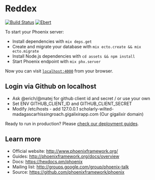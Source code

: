 # Reddex

[![Build Status](https://semaphoreci.com/api/v1/dayweek/reddex/branches/master/badge.svg)](https://semaphoreci.com/dayweek/reddex)
[![Ebert](https://ebertapp.io/github/PrimeHammer/reddex.svg)](https://ebertapp.io/github/PrimeHammer/reddex)

To start your Phoenix server:

  * Install dependencies with `mix deps.get`
  * Create and migrate your database with `mix ecto.create && mix ecto.migrate`
  * Install Node.js dependencies with `cd assets && npm install`
  * Start Phoenix endpoint with `mix phx.server`

Now you can visit [`localhost:4000`](http://localhost:4000) from your browser.

## Login via Github on localhost

  * Ask @erich/@matej for github client id and secret / or use your own
  * Set ENV GITHUB_CLIENT_ID and GITHUB_CLIENT_SECRET
  * Modify /etc/hosts - add 127.0.0.1 scholarly-wilted-madagascarhissingroach.gigalixirapp.com (Our gigalixir domain)

Ready to run in production? Please [check our deployment guides](http://www.phoenixframework.org/docs/deployment).

## Learn more

  * Official website: http://www.phoenixframework.org/
  * Guides: http://phoenixframework.org/docs/overview
  * Docs: https://hexdocs.pm/phoenix
  * Mailing list: http://groups.google.com/group/phoenix-talk
  * Source: https://github.com/phoenixframework/phoenix
